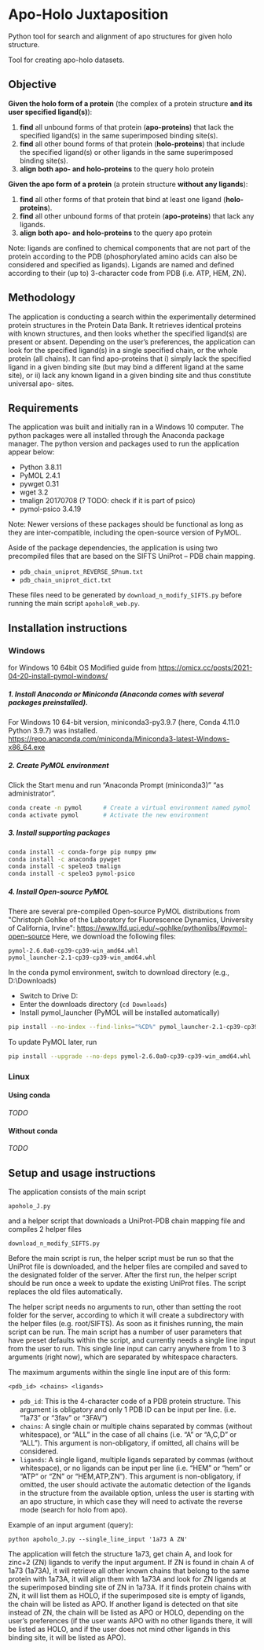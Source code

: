 # Apo-Holo Juxtaposition

Python tool for search and alignment of apo structures for given holo structure.

Tool for creating apo-holo datasets.


##  Objective
**Given the holo form of a protein** (the complex of a protein structure **and its user specified ligand(s)**):
1. **find** all unbound forms of that protein (**apo-proteins**) that lack the specified ligand(s) in the same superimposed binding site(s).
2. **find** all other bound forms of that protein (**holo-proteins**) that include the specified ligand(s) or other ligands in the same superimposed binding site(s).
3. **align both apo- and holo-proteins** to the query holo protein

**Given the apo form of a protein** (a protein structure **without any ligands**): 
1. **find** all other forms of that protein that bind at least one ligand (**holo-proteins**).
2. **find** all other unbound forms of that protein (**apo-proteins**) that lack any ligands.
3. **align both apo- and holo-proteins** to the query apo protein

Note: ligands are confined to chemical components that are not part of the protein according to the PDB 
(phosphorylated amino acids can also be considered and specified as ligands). 
Ligands are named and defined according to their (up to) 3-character code from PDB (i.e. ATP, HEM, ZN).

##  Methodology
The application is conducting a search within the experimentally determined protein structures in the Protein Data Bank. 
It retrieves identical proteins with known structures, and then looks whether the specified ligand(s) are present or absent. 
Depending on the user’s preferences, the application can look for the specified ligand(s) in a single specified chain, or the whole protein (all chains). 
It can find apo-proteins that i) simply lack the specified ligand in a given binding site (but may bind a different ligand at the same site), or ii) 
lack any known ligand in a given binding site and thus constitute universal apo- sites.

##  Requirements
The application was built and initially ran in a Windows 10 computer. The python packages were all installed through the Anaconda package manager.
The python version and packages used to run the application appear below:

* Python  3.8.11
* PyMOL		 2.4.1
* pywget		0.31
* wget		  3.2
* tmalign 20170708   (? TODO: check if it is part of psico)   
* pymol-psico 3.4.19


Note: Newer versions of these packages should be functional as long as they are inter-compatible, including the open-source version of PyMOL.

Aside of the package dependencies, the application is using two precompiled files that are based on the SIFTS UniProt – PDB chain mapping.

* `pdb_chain_uniprot_REVERSE_SPnum.txt`
* `pdb_chain_uniprot_dict.txt`
                                 
These files need to be generated by `download_n_modify_SIFTS.py` before running the main script `apoholoR_web.py`.


## Installation instructions

### Windows

for Windows 10 64bit OS
Modified guide from https://omicx.cc/posts/2021-04-20-install-pymol-windows/

##### 1.  Install Anaconda or Miniconda (Anaconda comes with several packages preinstalled).
For Windows 10 64-bit version, miniconda3-py3.9.7 (here, Conda 4.11.0 Python 3.9.7) was installed.
https://repo.anaconda.com/miniconda/Miniconda3-latest-Windows-x86_64.exe


##### 2.  Create PyMOL environment
Click the Start menu and run “Anaconda Prompt (miniconda3)” “as administrator”.
~~~sh
conda create -n pymol      # Create a virtual environment named pymol
conda activate pymol       # Activate the new environment
~~~

##### 3.  Install supporting packages
~~~sh
conda install -c conda-forge pip numpy pmw
conda install -c anaconda pywget
conda install -c speleo3 tmalign
conda install -c speleo3 pymol-psico
~~~     

##### 4.  Install Open-source PyMOL
There are several pre-compiled Open-source PyMOL distributions from "Christoph Gohlke of the Laboratory for Fluorescence Dynamics, University of California, Irvine":
https://www.lfd.uci.edu/~gohlke/pythonlibs/#pymol-open-source
Here, we download the following files:
~~~
pymol-2.6.0a0-cp39-cp39-win_amd64.whl
pymol_launcher-2.1-cp39-cp39-win_amd64.whl
~~~

In the conda pymol environment, switch to download directory (e.g., D:\Downloads)
* Switch to Drive D:
* Enter the downloads directory (`cd Downloads`)
* Install pymol_launcher (PyMOL will be installed automatically)
~~~sh
pip install --no-index --find-links="%CD%" pymol_launcher-2.1-cp39-cp39-win_amd64.whl
~~~

To update PyMOL later, run
~~~sh
pip install --upgrade --no-deps pymol-2.6.0a0-cp39-cp39-win_amd64.whl
~~~


### Linux
   
#### Using conda

*TODO*

#### Without conda

*TODO*

## Setup and usage instructions

The application consists of the main script
~~~
apoholo_J.py
~~~

and a helper script that downloads a UniProt-PDB chain mapping file and compiles 2 helper files
~~~
download_n_modify_SIFTS.py
~~~

Before the main script is run, the helper script must be run so that the UniProt file is downloaded, 
and the helper files are compiled and saved to the designated folder of the server. 
After the first run, the helper script should be run once a week to update the existing UniProt files. 
The script replaces the old files automatically.

The helper script needs no arguments to run, other than setting the root folder for the server, 
according to which it will create a subdirectory with the helper files (e.g. root/SIFTS).
As soon as it finishes running, the main script can be run.
The main script has a number of user parameters that have preset defaults within the script, 
and currently needs a single line input from the user to run. 
This single line input can carry anywhere from 1 to 3 arguments (right now), 
which are separated by whitespace characters. 

The maximum arguments within the single line input are of this form:
~~~
<pdb_id> <chains> <ligands>
~~~  

* `pdb_id`: This is the 4-character code of a PDB protein structure. This argument is obligatory and only 1 PDB ID can be input per line. (i.e. “1a73” or “3fav” or “3FAV”)
* `chains`: A single chain or multiple chains separated by commas (without whitespace), or “ALL” in the case of all chains (i.e. “A” or “A,C,D” or “ALL”). This argument is non-obligatory, if omitted, all chains will be considered.
* `ligands`: A single ligand, multiple ligands separated by commas (without whitespace), or no ligands can be input per line (i.e. “HEM” or “hem” or “ATP” or “ZN” or “HEM,ATP,ZN”). This argument is non-obligatory, if omitted, the user should activate the automatic detection of the ligands in the structure from the available option, unless the user is starting with an apo structure, in which case they will need to activate the reverse mode (search for holo from apo).

Example of an input argument (query):
~~~
python apoholo_J.py --single_line_input '1a73 A ZN'
~~~

The application will fetch the structure 1a73, get chain A, and look for zinc+2 (ZN) ligands to verify the input argument. 
If ZN is found in chain A of 1a73 (1a73A), it will retrieve all other known chains that belong to the same protein with 1a73A, 
it will align them with 1a73A and look for ZN ligands at the superimposed binding site of ZN in 1a73A. If it finds protein chains with ZN, 
it will list them as HOLO, if the superimposed site is empty of ligands, the chain will be listed as APO. If another ligand is detected on that site instead of ZN, 
the chain will be listed as APO or HOLO, depending on the user’s preferences (if the user wants APO with no other ligands there, 
it will be listed as HOLO, and if the user does not mind other ligands in this binding site, it will be listed as APO).

